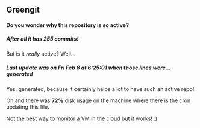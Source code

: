 ## Greengit

#### Do you wonder why this repository is so active?

##### After all it has 255 commits!

But is it *really* active? Well...

##### Last update was on Fri Feb 8 at 6:25:01 when those lines were... generated

Yes, generated, because it certainly helps a lot to have such an active repo!

Oh and there was **72%** disk usage on the machine
where there is the cron updating this file.

Not the best way to monitor a VM in the cloud but it works! :)
